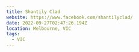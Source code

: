 ```yaml
---
title: Shantily Clad
website: https://www.facebook.com/shantilyclad/
date: 2022-09-27T02:47:26.194Z
location: Melbourne, VIC
tags:
  - VIC
---
```

